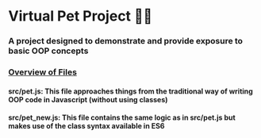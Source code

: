 <h1>Virtual Pet Project 🐶🐱</h1>

<h3>A project designed to demonstrate and provide exposure to basic OOP concepts</h3>

<h3><u>Overview of Files</u></h3>

<h4><b>src/pet.js<b>: This file approaches things from the traditional way of writing
OOP code in Javascript (without using classes)</h4>

<h4><b>src/pet_new.js<b>: This file contains the same logic as in src/pet.js
but makes use of the class syntax available in ES6</h4>
